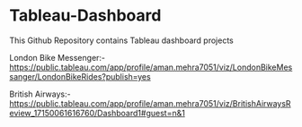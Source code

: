 # Tableau-Dashboard

This Github Repository contains Tableau dashboard projects 

London Bike Messenger:- 
https://public.tableau.com/app/profile/aman.mehra7051/viz/LondonBikeMessanger/LondonBikeRides?publish=yes

British Airways:- 
https://public.tableau.com/app/profile/aman.mehra7051/viz/BritishAirwaysReview_17150061616760/Dashboard1#guest=n&1
